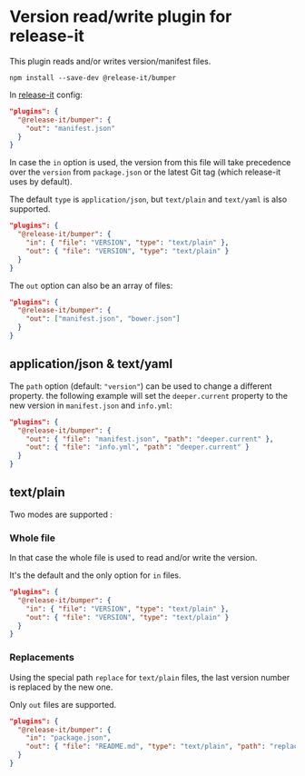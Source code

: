# Version read/write plugin for release-it

This plugin reads and/or writes version/manifest files.

```
npm install --save-dev @release-it/bumper
```

In [release-it](https://github.com/release-it/release-it) config:

```json
"plugins": {
  "@release-it/bumper": {
    "out": "manifest.json"
  }
}
```

In case the `in` option is used, the version from this file will take precedence over the `version` from `package.json`
or the latest Git tag (which release-it uses by default).

The default `type` is `application/json`, but `text/plain` and `text/yaml` is also supported.

```json
"plugins": {
  "@release-it/bumper": {
    "in": { "file": "VERSION", "type": "text/plain" },
    "out": { "file": "VERSION", "type": "text/plain" }
  }
}
```

The `out` option can also be an array of files:

```json
"plugins": {
  "@release-it/bumper": {
    "out": ["manifest.json", "bower.json"]
  }
}
```

## application/json & text/yaml

The `path` option (default: `"version"`) can be used to change a different property. the following example will set the
`deeper.current` property to the new version in `manifest.json` and `info.yml`:

```json
"plugins": {
  "@release-it/bumper": {
    "out": { "file": "manifest.json", "path": "deeper.current" },
    "out": { "file": "info.yml", "path": "deeper.current" }
  }
}
```

## text/plain

Two modes are supported :

### Whole file

In that case the whole file is used to read and/or write the version.

It's the default and the only option for `in` files.

```json
"plugins": {
  "@release-it/bumper": {
    "in": { "file": "VERSION", "type": "text/plain" },
    "out": { "file": "VERSION", "type": "text/plain" }
  }
}
```

### Replacements

Using the special path `replace` for `text/plain` files, the last version number is replaced by the new one.

Only `out` files are supported.

```json
"plugins": {
  "@release-it/bumper": {
    "in": "package.json",
    "out": { "file": "README.md", "type": "text/plain", "path": "replace" }
  }
}
```